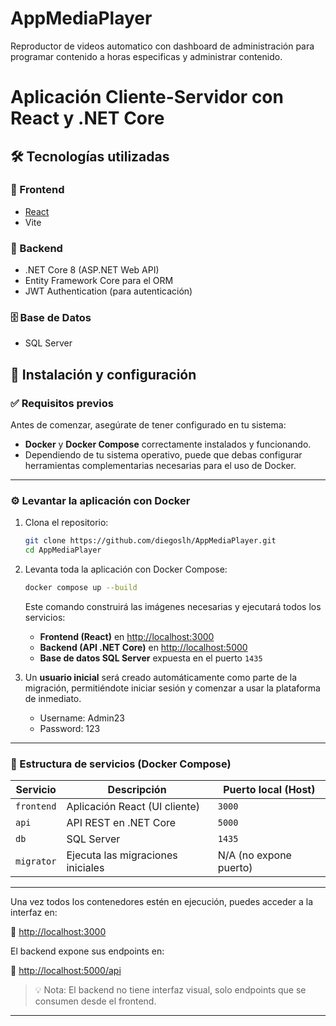 # AppMediaPlayer
Reproductor de videos automatico con dashboard de administración para programar contenido a horas especificas y administrar contenido.

# Aplicación Cliente-Servidor con React y .NET Core

## 🛠 Tecnologías utilizadas

### 📌 Frontend
- [React](https://react.dev/)
- Vite

### 🔗 Backend
- .NET Core 8 (ASP.NET Web API)
- Entity Framework Core para el ORM
- JWT Authentication (para autenticación)

### 🗄️ Base de Datos
- SQL Server

## 🚀 Instalación y configuración

### ✅ Requisitos previos

Antes de comenzar, asegúrate de tener configurado en tu sistema:

* **Docker** y **Docker Compose** correctamente instalados y funcionando.
* Dependiendo de tu sistema operativo, puede que debas configurar herramientas complementarias necesarias para el uso de Docker.

---

### ⚙️ Levantar la aplicación con Docker

1. Clona el repositorio:

   ```bash
   git clone https://github.com/diegoslh/AppMediaPlayer.git
   cd AppMediaPlayer
   ```

2. Levanta toda la aplicación con Docker Compose:

   ```bash
   docker compose up --build
   ```

   Este comando construirá las imágenes necesarias y ejecutará todos los servicios:

   * **Frontend (React)** en [http://localhost:3000](http://localhost:3000)
   * **Backend (API .NET Core)** en [http://localhost:5000](http://localhost:5000)
   * **Base de datos SQL Server** expuesta en el puerto `1435`

3. Un **usuario inicial** será creado automáticamente como parte de la migración, permitiéndote iniciar sesión y comenzar a usar la plataforma de inmediato.
   - Username: Admin23
   - Password: 123

---

### 🧱 Estructura de servicios (Docker Compose)

| Servicio   | Descripción                       | Puerto local (Host)    |
| ---------- | --------------------------------- | ---------------------- |
| `frontend` | Aplicación React (UI cliente)     | `3000`                 |
| `api`      | API REST en .NET Core             | `5000`                 |
| `db`       | SQL Server                        | `1435` |
| `migrator` | Ejecuta las migraciones iniciales | N/A (no expone puerto) |

---

Una vez todos los contenedores estén en ejecución, puedes acceder a la interfaz en:

🔗 [http://localhost:3000](http://localhost:3000/)

El backend expone sus endpoints en:

🔗 [http://localhost:5000/api](http://localhost:5000/api/)

> 💡 Nota: El backend no tiene interfaz visual, solo endpoints que se consumen desde el frontend.

---
